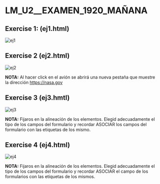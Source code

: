 # LM_U2__EXAMEN_1920_MAÑANA

Exercise 1: (ej1.html)
----------------------

![ej1](imgEjercicios/ej1.png)

Exercise 2 (ej2.html)
---------------------

![ej2](imgEjercicios/ej2.png)

**NOTA:** Al hacer click en el avión se abrirá una nueva pestaña que muestre la dirección https://nasa.gov

Exercise 3 (ej3.hmtl)
---------------------

![ej3](imgEjercicios/ej3.png)

**NOTA:** Fijaros en la alineación de los elementos. Elegid adecuadamente el tipo de los campos del formulario y recordar ASOCIAR los campos del formulario con las etiquetas de los mismo.

Exercise 4 (ej4.html)
---------------------

![ej4](imgEjercicios/ej4.png)

**NOTA:** Fijaros en la alineación de los elementos. Elegid adecuadamente el tipo de los campos del formulario y recordar ASOCIAR el campo de los formularios con las etiquetas de los mismos.

